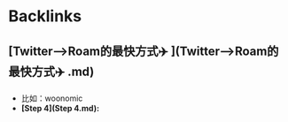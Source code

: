 
# Backlinks
## [Twitter-->Roam的最快方式✈️ ](Twitter-->Roam的最快方式✈️ .md)
- 比如：woonomic
- **[Step 4](Step 4.md):**

